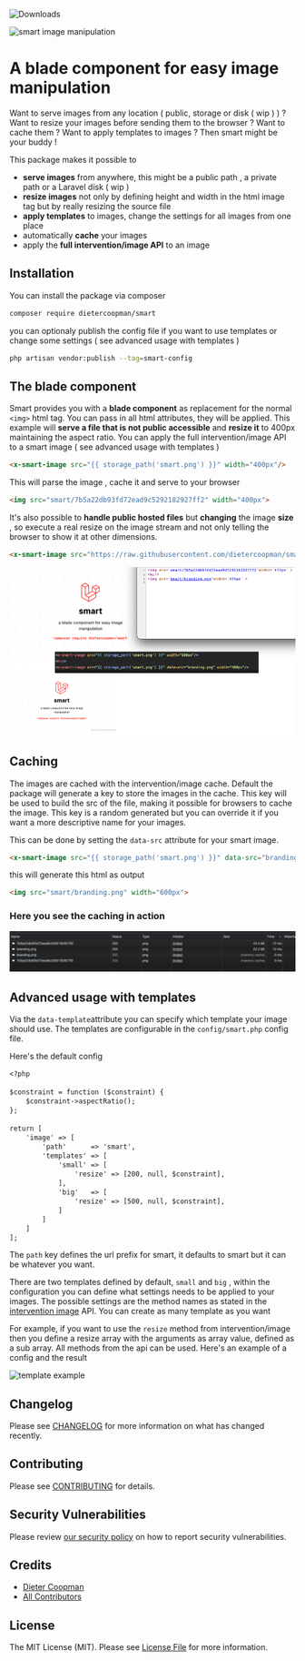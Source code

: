 ![Downloads](https://img.shields.io/packagist/dt/dietercoopman/smart.svg?style=flat-square)

![smart image manipulation](https://banners.beyondco.de/smart.png?theme=light&packageManager=composer+require&packageName=dietercoopman%2Fsmart&pattern=architect&style=style_1&description=a+blade+component+for+easy+image+manipulation&md=1&showWatermark=1&fontSize=100px&images=https%3A%2F%2Flaravel.com%2Fimg%2Flogomark.min.svg)

# A blade component for easy image manipulation

Want to serve images from any location ( public, storage or disk ( wip ) ) ?  Want to resize your images before sending them to the browser ? Want to cache them ? Want to apply templates to images ? Then smart might be your buddy !

This package makes it possible to
- **serve images** from anywhere, this might be a public path , a private path or a Laravel disk ( wip )
- **resize images** not only by defining height and width in the html image tag but by really resizing the source file
- **apply templates** to images, change the settings for all images from one place 
- automatically **cache** your images
- apply the **full intervention/image API** to an image 

## Installation

You can install the package via composer

```bash
composer require dietercoopman/smart
```

you can optionaly publish the config file if you want to use templates or change some settings ( see advanced usage with templates )

```bash
php artisan vendor:publish --tag=smart-config
```

## The blade component

Smart provides you with a **blade component** as replacement for the normal `<img>` html tag.  You can pass in all html attributes, they will be applied.   This example will **serve a file that is not public accessible** and **resize it** to 400px maintaining the aspect ratio.  You can apply the full intervention/image API to a smart image ( see advanced usage with templates )

```html
<x-smart-image src="{{ storage_path('smart.png') }}" width="400px"/>
```

This will parse the image , cache it and serve to your browser

```html
<img src="smart/7b5a22db93fd72ead9c5292182927ff2" width="400px">
```

It's also possible to **handle public hosted files** but **changing** the image **size** , so execute a real resize on the image stream and not only telling the browser to show it at other dimensions.
```html
<x-smart-image src="https://raw.githubusercontent.com/dietercoopman/smart/main/tests/test.png" width="600px" />
```

![smart example](example.png)

## Caching 

The images are cached with the intervention/image cache. Default the package will generate a key to store the images in the cache.  This key will be used to build the src of the file, making it possible for browsers to cache the image.
This key is a random generated but you can override it if you want a more descriptive name for your images.

This can be done by setting the `data-src` attribute for your smart image.

```html
<x-smart-image src="{{ storage_path('smart.png') }}" data-src="branding.png" width="400px"/>
```

this will generate this html as output

```html
<img src="smart/branding.png" width="600px">
```

### Here you see the caching in action

![cache example](cache.png)

## Advanced usage with templates 

Via the `data-template`attribute you can specify which template your image should use.  The templates are configurable in the `config/smart.php` config file.

Here's the default config 

```
<?php

$constraint = function ($constraint) {
    $constraint->aspectRatio();
};

return [
    'image' => [
        'path'      => 'smart',
        'templates' => [
            'small' => [
                'resize' => [200, null, $constraint],
            ],
            'big'   => [
                'resize' => [500, null, $constraint],
            ]
        ]
    ]
];
```

The `path` key defines the url prefix for smart, it defaults to smart but it can be whatever you want.

There are two templates defined by default, `small` and `big` , within the configuration you can define what settings needs to be applied to your images.  The possible settings are the method names as stated in the [intervention image](http://image.intervention.io/) API.  You can create as many template as you want

For example, if you want to use the `resize` method from intervention/image then you define a resize array with the arguments as array value, defined as a sub array. All methods from the api can be used.  Here's an example of a config and the result

![template example](https://user-images.githubusercontent.com/4672752/145472356-19e8982e-6937-49f2-9c71-d173091a127a.png)

## Changelog

Please see [CHANGELOG](CHANGELOG.md) for more information on what has changed recently.

## Contributing

Please see [CONTRIBUTING](.github/CONTRIBUTING.md) for details.

## Security Vulnerabilities

Please review [our security policy](../../security/policy) on how to report security vulnerabilities.

## Credits

- [Dieter Coopman](https://github.com/dietercoopman)
- [All Contributors](../../contributors)

## License

The MIT License (MIT). Please see [License File](LICENSE.md) for more information.
